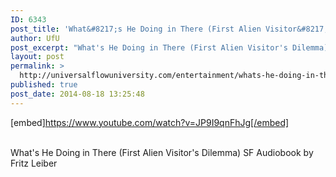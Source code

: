 ```yaml
---
ID: 6343
post_title: 'What&#8217;s He Doing in There (First Alien Visitor&#8217;s Dilemma) SF  by Fritz Leiber'
author: UfU
post_excerpt: "What's He Doing in There (First Alien Visitor's Dilemma) SF Audiobook by Fritz Leiber"
layout: post
permalink: >
  http://universalflowuniversity.com/entertainment/whats-he-doing-in-there-first-alien-visitors-dilemma-sf-by-fritz-leiber/
published: true
post_date: 2014-08-18 13:25:48
---
```

[embed]https://www.youtube.com/watch?v=JP9I9qnFhJg[/embed]</br></br>
<p>What's He Doing in There (First Alien Visitor's Dilemma) SF Audiobook by Fritz Leiber</p>